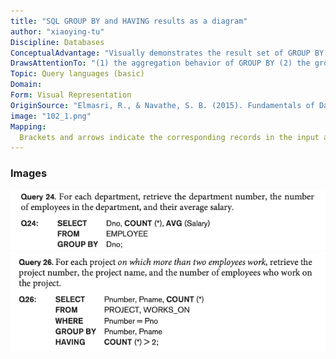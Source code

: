```yaml
---
title: "SQL GROUP BY and HAVING results as a diagram"
author: "xiaoying-tu"
Discipline: Databases
ConceptualAdvantage: "Visually demonstrates the result set of GROUP BY and HAVING given a particular input dataset"
DrawsAttentionTo: "(1) the aggregation behavior of GROUP BY (2) the group-filtering behavior of HAVING"
Topic: Query languages (basic)
Domain: 
Form: Visual Representation
OriginSource: "Elmasri, R., & Navathe, S. B. (2015). Fundamentals of Database Systems. 7 ed. Addison-Wesley."
image: "102_1.png"
Mapping:
  Brackets and arrows indicate the corresponding records in the input and output datasets
---
```

### Images
<img src="/assets/images/nm/102_2.png" class="ui fluid bordered image">
<img src="/assets/images/nm/102_3.png" class="ui fluid bordered image">
